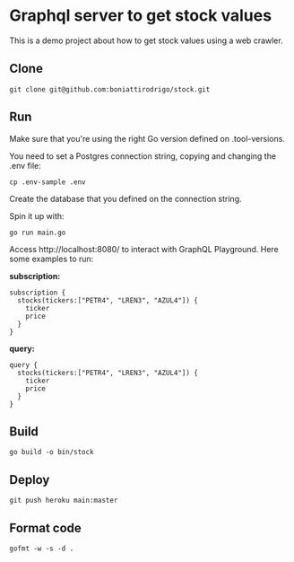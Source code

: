 # Graphql server to get stock values
This is a demo project about how to get stock values using a web crawler.

## Clone
```
git clone git@github.com:boniattirodrigo/stock.git
```

## Run
Make sure that you're using the right Go version defined on .tool-versions.

You need to set a Postgres connection string, copying and changing the .env file:
```
cp .env-sample .env
```
Create the database that you defined on the connection string.

Spin it up with:
```
go run main.go
```

Access http://localhost:8080/ to interact with GraphQL Playground. Here some examples to run:

**subscription:**
```
subscription {
  stocks(tickers:["PETR4", "LREN3", "AZUL4"]) {
    ticker
    price
  }
}
```

**query:**
```
query {
  stocks(tickers:["PETR4", "LREN3", "AZUL4"]) {
    ticker
    price
  }
}
```


## Build
```
go build -o bin/stock
```

## Deploy
```
git push heroku main:master
```

## Format code
```
gofmt -w -s -d .
```
